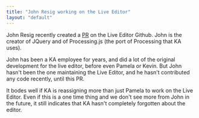 ```yaml
---
title: "John Resig working on the Live Editor"
layout: "default"
---
```


John Resig recently created a [PR](https://github.com/Khan/live-editor/696) on the Live Editor Github. John is the creator of JQuery and of Processing.js (the port of Processing that KA uses).

John has been a KA employee for years, and did a lot of the original development for the live editor, before even Pamela or Kevin. But John hasn't been the one maintaining the Live Editor, and he hasn't contributed any code recently, until this PR.

It bodes well if KA is reassigning more than just Pamela to work on the Live Editor. Even if this is a one time thing and we don't see more from John in the future, it still indicates that KA hasn't completely forgotten about the editor.

